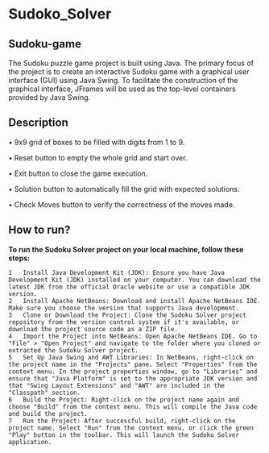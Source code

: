 # Sudoko_Solver
## Sudoku-game

The Sudoku puzzle game project is built using Java. The primary focus of the project is to create an interactive Sudoku game with a graphical user interface (GUI) using Java Swing. To facilitate the construction of the graphical interface, JFrames will be used as the top-level containers provided by Java Swing.

## Description

• 9x9 grid of boxes to be filled with digits from 1 to 9.

• Reset button to empty the whole grid and start over.

• Exit button to close the game execution.

• Solution button to automatically fill the grid with expected solutions.

• Check Moves button to verify the correctness of the moves made.

## How to run?

**To run the Sudoku Solver project on your local machine, follow these steps:**

	1	Install Java Development Kit (JDK): Ensure you have Java Development Kit (JDK) installed on your computer. You can download the latest JDK from the official Oracle website or use a compatible JDK version.
	2 	Install Apache NetBeans: Download and install Apache NetBeans IDE. Make sure you choose the version that supports Java development.
	3	Clone or Download the Project: Clone the Sudoku Solver project repository from the version control system if it's available, or download the project source code as a ZIP file.
	4	Import the Project into NetBeans: Open Apache NetBeans IDE. Go to "File" > "Open Project" and navigate to the folder where you cloned or extracted the Sudoku Solver project.
	5	Set Up Java Swing and AWT Libraries: In NetBeans, right-click on the project name in the "Projects" pane. Select "Properties" from the context menu. In the project properties window, go to "Libraries" and ensure that "Java Platform" is set to the appropriate JDK version and that "Swing Layout Extensions" and "AWT" are included in the "Classpath" section.
	6	Build the Project: Right-click on the project name again and choose "Build" from the context menu. This will compile the Java code and build the project.
	7	Run the Project: After successful build, right-click on the project name. Select "Run" from the context menu, or click the green "Play" button in the toolbar. This will launch the Sudoku Solver application.
